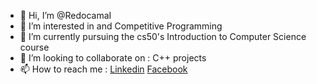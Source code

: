 - 👋 Hi, I’m @RedocamaI
- 👀 I’m interested in  and Competitive Programming
- 🌱 I’m currently pursuing the cs50's Introduction to Computer Science course
- 💞️ I’m looking to collaborate on : C++ projects
- 📫 How to reach me : [Linkedin](https://www.linkedin.com/in/suraj-barnwal-48a306203) [Facebook](https://www.facebook.com/suraj.kumarbarnwal.108)
